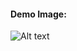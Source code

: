 <h4>Demo Image: </h4>
<img
  src="https://i.imgur.com/LC5mbkf.jpeg"
  alt="Alt text"
  title="Optional title"
  style="display: inline-block; margin: 0 auto; max-width: 300px">
